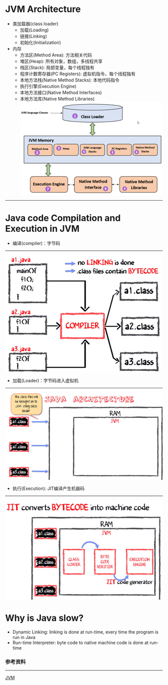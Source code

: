 # JVM Architecture
+ 类加载器(class loader)
	+ 加载(Loading)
	+ 链接(Linking)
	+ 初始化(Initialization)
+ 内存
	+ 方法区(Method Area): 方法相关代码
	+ 堆区(Heap): 所有对象，数组，多线程共享
	+ 栈区(Stack): 局部变量，每个线程独有
	+ 程序计数寄存器(PC Registers): 虚拟机指令，每个线程独有
	+ 本地方法栈(Native Method Stacks): 本地代码指令
	+ 执行引擎(Execution Engine)
	+ 本地方法接口(Native Method Interfaces)
	+ 本地方法库(Native Method Libraries)
![JVM.png](pictures/jvm.png)
---
# Java code Compilation and Execution in JVM
+ 编译(compiler)：字节码
---
![compiler.jpg](pictures/compiler.jpg)
+ 加载(Loader)：字节码进入虚拟机
---
![loader.jpg](pictures/loader.jpg)
+ 执行(Execution): JIT编译产生机器码
---
![execute.jpg](pictures/execute.jpg)
# Why is Java slow?
+ Dynamic Linking: linking is done at run-time, every time the program is run in Java
+ Run-time Interpreter: byte code to native machine code is done at run-time
### 参考资料
---
[JVM](https://www.guru99.com/java-virtual-machine-jvm.html)
